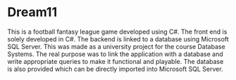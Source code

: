 # Dream11
This is a football fantasy league game developed using C#. The front end is solely developed in C#. The backend is linked to a database using Microsoft SQL Server. This was made as a university project for the course Database Systems. The real purpose was to link the application with a database and write appropriate queries to make it functional and playable. The database is also provided which can be directly imported into Microsoft SQL Server.

